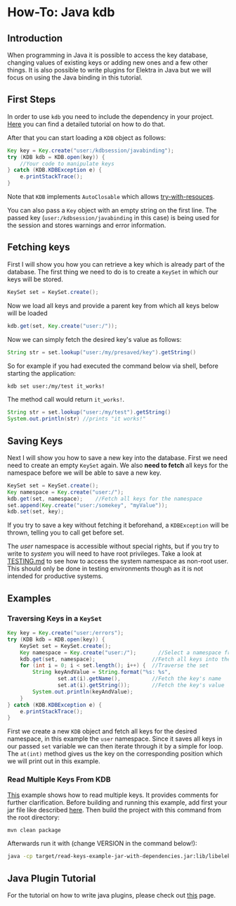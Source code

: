 # How-To: Java kdb

## Introduction

When programming in Java it is possible to access the key database, changing values of existing keys or adding new ones and a few other things. It is also possible to write plugins for Elektra in Java but we will focus on using the Java
binding in this tutorial.

## First Steps

In order to use `kdb` you need to include the dependency in your project. [Here](../../src/bindings/jna/README.md) you can find a detailed tutorial on how to do that.

After that you can start loading a `KDB` object as follows:

```java
Key key = Key.create("user:/kdbsession/javabinding");
try (KDB kdb = KDB.open(key)) {
    //Your code to manipulate keys
} catch (KDB.KDBException e) {
    e.printStackTrace();
}
```

Note that `KDB` implements `AutoClosable` which allows [try-with-resouces](https://docs.oracle.com/javase/tutorial/essential/exceptions/tryResourceClose.html).

You can also pass a `Key` object with an empty string on the first line. The passed key (`user:/kdbsession/javabinding` in this case) is being used for the session and stores warnings and error information.

## Fetching keys

First I will show you how you can retrieve a key which is already part of the database. The first thing we need to do is to create a `KeySet` in which our keys will be stored.

```java
KeySet set = KeySet.create();
```

Now we load all keys and provide a parent key from which all keys below will be loaded

```java
kdb.get(set, Key.create("user:/"));
```

Now we can simply fetch the desired key's value as follows:

```java
String str = set.lookup("user:/my/presaved/key").getString()
```

So for example if you had executed the command below via shell, before starting the application:

```bash
kdb set user:/my/test it_works!
```

The method call would return `it_works!`.

```java
String str = set.lookup("user:/my/test").getString()
System.out.println(str) //prints "it works!"
```

## Saving Keys

Next I will show you how to save a new key into the database. First we need need to create an empty `KeySet` again. We also **need to fetch** all keys for the namespace before we will be able to save a new key.

```java
KeySet set = KeySet.create();
Key namespace = Key.create("user:/");
kdb.get(set, namespace);    //Fetch all keys for the namespace
set.append(Key.create("user:/somekey", "myValue"));
kdb.set(set, key);
```

If you try to save a key without fetching it beforehand, a `KDBException` will be thrown, telling you to call get before set.

The _user_ namespace is accessible without special rights, but if you try to write to _system_ you will need to have root
privileges. Take a look at [TESTING.md](/doc/TESTING.md) to see how to access the system namespace as non-root user. This should only be done in testing
environments though as it is not intended for productive systems.

## Examples

### Traversing Keys in a `KeySet`

```java
Key key = Key.create("user:/errors");
try (KDB kdb = KDB.open(key)) {
    KeySet set = KeySet.create();
    Key namespace = Key.create("user:/");       //Select a namespace from which all keys should be fetched
    kdb.get(set, namespace);                  //Fetch all keys into the set object
    for (int i = 0; i < set.length(); i++) {  //Traverse the set
        String keyAndValue = String.format("%s: %s",
                set.at(i).getName(),          //Fetch the key's name
                set.at(i).getString());       //Fetch the key's value
        System.out.println(keyAndValue);
    }
} catch (KDB.KDBException e) {
    e.printStackTrace();
}
```

First we create a new `KDB` object and fetch all keys for the desired namespace, in this example the `user` namespace. Since it saves all
keys in our passed `set` variable we can then iterate through it by a simple for loop.
The `at(int)` method gives us the key on the corresponding position which we will print out in this example.

### Read Multiple Keys From KDB

[This](../../examples/external/java/read-keys-example) example shows how to read multiple keys. It provides comments for further clarification.
Before building and running this example, add first your jar file like described [here](../../examples/external/java/read-keys-example/README.md).
Then build the project with this command from the root directory:

```sh
mvn clean package
```

Afterwards run it with (change VERSION in the command below!):

```sh
java -cp target/read-keys-example-jar-with-dependencies.jar:lib/libelektra5j-VERSION.jar org.libelektra.app.App
```

## Java Plugin Tutorial

For the tutorial on how to write java plugins, please check out [this](/doc/tutorials/java-plugins.md) page.
